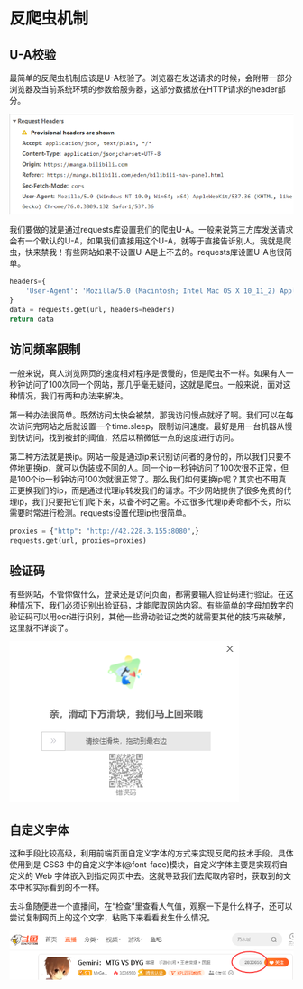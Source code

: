 # 反爬虫机制

## **U-A校验**

最简单的反爬虫机制应该是U-A校验了。浏览器在发送请求的时候，会附带一部分浏览器及当前系统环境的参数给服务器，这部分数据放在HTTP请求的header部分。

![](<../.gitbook/assets/image (2).png>)

我们要做的就是通过requests库设置我们的爬虫U-A。一般来说第三方库发送请求会有一个默认的U-A，如果我们直接用这个U-A，就等于直接告诉别人，我就是爬虫，快来禁我！有些网站如果不设置U-A是上不去的。requests库设置U-A也很简单。

```python
headers={
    'User-Agent': 'Mozilla/5.0 (Macintosh; Intel Mac OS X 10_11_2) AppleWebKit/537.36 (KHTML, like Gecko) Chrome/47.0.2526.80 Safari/537.36'
}
data = requests.get(url, headers=headers)
return data
```

## **访问频率限制**

一般来说，真人浏览网页的速度相对程序是很慢的，但是爬虫不一样。如果有人一秒钟访问了100次同一个网站，那几乎毫无疑问，这就是爬虫。一般来说，面对这种情况，我们有两种办法来解决。

第一种办法很简单。既然访问太快会被禁，那我访问慢点就好了啊。我们可以在每次访问完网站之后就设置一个time.sleep，限制访问速度。最好是用一台机器从慢到快访问，找到被封的阈值，然后以稍微低一点的速度进行访问。

第二种方法就是换ip。网站一般是通过ip来识别访问者的身份的，所以我们只要不停地更换ip，就可以伪装成不同的人。同一个ip一秒钟访问了100次很不正常，但是100个ip一秒钟访问100次就很正常了。那么我们如何更换ip呢？其实也不用真正更换我们的ip，而是通过代理ip转发我们的请求。不少网站提供了很多免费的代理ip，我们只要把它们爬下来，以备不时之需。不过很多代理ip寿命都不长，所以需要时常进行检测。requests设置代理ip也很简单。

```python
proxies = {"http": "http://42.228.3.155:8080",}
requests.get(url, proxies=proxies)
```

## 验证码

有些网站，不管你做什么，登录还是访问页面，都需要输入验证码进行验证。在这种情况下，我们必须识别出验证码，才能爬取网站内容。有些简单的字母加数字的验证码可以用ocr进行识别，其他一些滑动验证之类的就需要其他的技巧来破解，这里就不详谈了。

![高德地图中查询频率过快就会弹出验证码](<../.gitbook/assets/image (3).png>)

## 自定义字体

这种手段比较高级，利用前端页面自定义字体的方式来实现反爬的技术手段。具体使用到是 CSS3 中的自定义字体(@font-face)模块，自定义字体主要是实现将自定义的 Web 字体嵌入到指定网页中去。这就导致我们去爬取内容时，获取到的文本中和实际看到的不一样。

去斗鱼随便进一个直播间，在“检查”里查看人气值，观察一下是什么样子，还可以尝试复制网页上的这个文字，粘贴下来看看发生什么情况。

![](<../.gitbook/assets/image (5) (1).png>)
